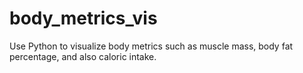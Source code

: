 # body_metrics_vis
 Use Python to visualize body metrics such as muscle mass, body fat percentage, and also caloric intake.
